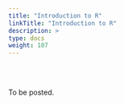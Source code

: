 ```yaml
---
title: "Introduction to R"
linkTitle: "Introduction to R"
description: >
type: docs
weight: 107
---
```


<br></br>

To be posted.



